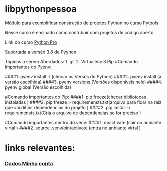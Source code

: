 # libpythonpessoa
Módulo para exemplificar construção de projetos Python no curso Pytools

Nesse curso é ensinado como contribuir com projetos de codigo aberto

Link do curso [Python Pro](https://www.python.pro.br/)

Suportada a versão 3.8 de Pyyhon

Tópicos a serem Abordados:
    1. git
    2. Virtualenv
    3.Pip
#Comando importantes do Pyenv:

####1. pyenv  install -l (checar as Versõs do Python)
####2. pyenv install (a versão escolhida)
####3. pyenv versions (Versões disponiveis nele)
####4. pyenv global (Versão escolhida)

#Comando importantes do Pip:
####1. pip  freeze(checar bibliotecas instaladas )
####2. pip  freeze > requiremensts.txt(arquivo para ficar na raiz que vai difinir dependencias do projeto )
####2. pip  install -r  requiremensts.txt(Cria o arquivo de dependencias se for preciso )


#Comando importantes dentro do.venv:
####1. deactivate (sair do anbiante virtal )
####2. source .venv/bin/activate (entra no anbiante virtal )




# links relevantes: 
### [Dados Minha conta](https://api.github.com/users/pessoasnil)
